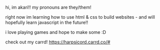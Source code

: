 hi, im akari!!
my pronouns are they/them!

right now im learning how to use html & css to build websites - and will hopefully learn javascript in the future!!

i love playing games and hope to make some :D

check out my carrd! https://harpsicord.carrd.co/#

